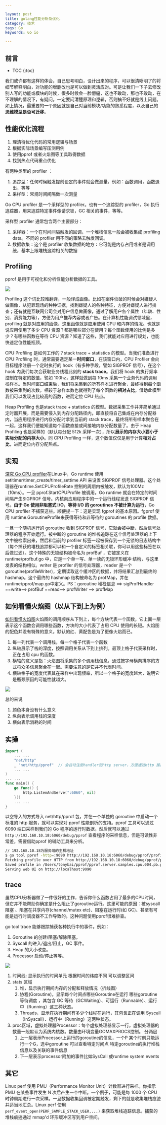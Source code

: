 ```yaml
---

layout: post
title: golang性能分析及优化
category: 技术
tags: Go
keywords: Go io

---
```


## 前言

* TOC
{:toc}

我们或许都有这样的体会，自己思考明白，设计出来的程序，可以很清晰明了的将细节解释明白，对功能的增删改也是可以做到灵活应对。可是让我们一下子去修改别人写的功能或模块的时候，很多时候会一脸懵逼，这也不敢动，那也不敢动，在不理解的情况下，有疑问，一定要问清楚原理和逻辑，否则搞不好就是线上问题。如上情况，最重要的一个原因就是自己对当前模块/功能的熟悉程度，以及自己的**思维模型是否可迁移**。


## 性能优化流程

1. 理清待优化代码的常用逻辑与场景
2. 根据实际场景编写压测用例
3. 使用pprof 或者火焰图等工具取得数据
4. 找到热点代码重点优化

有两种类型的 profiler ：
1. 追踪型：任何时候触发提前设定的事件就会做测量，例如：函数调用，函数退出，等等
2. 采样型：常规时间间隔做一次测量

Go CPU profiler 是一个采样型的 profiler。也有一个追踪型的 profiler，Go 执行追踪器，用来追踪特定事件像请求锁，GC 相关的事件，等等。

采样型 profiler 通常包含两个主要部分：

1. 采样器：一个在时间间隔触发的回调，一个堆栈信息一般会被收集成 profiling data。不同的 profiler 用不同的策略去触发回调。
2. 数据收集：这个是 profiler 收集数据的地方：它可能是内存占用或者是调用统，基本上跟堆栈追踪相关的数据

## Profiling

pprof 是用于可视化和分析性能分析数据的工具。

![](/public/upload/go/pprof.png)

Profiling 这个词比较难翻译，一般译成画像。比如在案件侦破的时候会对嫌疑人做画像，从犯罪现场的种种证据，找到嫌疑人的各种特征，方便对嫌疑人进行排查；还有就是互联网公司会对用户信息做画像，通过了解用户各个属性（年龄、性别、消费能力等），方便为用户推荐内容或者广告。在计算机性能调试领域里，profiling 就是对应用的画像，这里画像就是应用使用 CPU 和内存的情况。也就是说应用使用了多少 CPU 资源？都是哪些部分在使用？每个函数使用的比例是多少？有哪些函数在等待 CPU 资源？知道了这些，我们就能对应用进行规划，也能快速定位性能瓶颈。

CPU Profiling 是如何工作的？stack trace + statistics 的模型。当我们准备进行 CPU Profiling 时，通常需要选定某一**时间窗口**，在该窗口内，CPU Profiler 会向目标程序注册一个定时执行的 hook（有多种手段，譬如 SIGPROF 信号），在这个 hook 内我们每次会获取业务线程此刻的 **stack trace**。我们将 hook 的执行频率控制在特定的数值，譬如 100hz，这样就做到每 10ms 采集一个业务代码的调用栈样本。当时间窗口结束后，我们将采集到的所有样本进行聚合，最终得到每个函数被采集到的次数，相较于总样本数也就得到了每个函数的**相对占比**。借助此模型我们可以发现占比较高的函数，进而定位 CPU 热点。

Heap Profiling 也是stack trace + statistics 的模型。数据采集工作并非简单通过定时器开展，而是需要侵入到内存分配路径内，即直接将自己集成在内存分配器内，当应用程序进行内存分配时拿到当前的 stack trace，最终将所有样本聚合在一起，这样我们便能知道每个函数直接或间接地内存分配数量了。由于 Heap Profiling 也是采样的（默认每分配 512k 采样一次），所以**展示的内存大小要小于实际分配的内存大小**。同 CPU Profiling 一样，这个数值仅仅是用于计算**相对占比**，进而定位内存分配热点。

## 实现

[深究 Go CPU profiler](https://mp.weixin.qq.com/s/DRQWcU2dN-FycoyFZfnklA)在Linux中，Go runtime 使用setitimer/timer_create/timer_settime API 来设置 SIGPROF 信号处理器。这个处理器在runtime.SetCPUProfileRate 控制的周期内被触发，默认为100Mz（10ms）。一旦 pprof.StartCPUProfile 被调用，Go runtime 就会在特定的时间间隔产生SIGPROF 信号。内核向应用程序中的一个运行线程发送 SIGPROF 信号。**由于 Go 使用非阻塞式 I/O，等待 I/O 的 goroutines 不被计算为运行**，Go CPU profiler 不捕获这些。顺便提一下：这是实现 fgprof 的基本原因。fgprof 使用 runtime.GoroutineProfile来获得等待和非等待的 goroutines 的 profile 数据。

一旦一个随机运行的 goroutine 收到 SIGPROF 信号，它就会被中断，然后信号处理器的程序开始运行。被中断的 goroutine 的堆栈追踪在这个信号处理器的上下文中被检索出来，然后和当前的 profiler 标签一起被保存到一个无锁的日志结构中（每个捕获的堆栈追踪都可以和一个自定义的标签相关联，你可以用这些标签在以后做过滤）。这个特殊的无锁结构被命名为 profBuf ，它被定义在 runtime/profbuf.go 中，它是一个单一写、单一读的无锁环形缓冲 结构，与这里发表的结构相似。writer 是 profiler 的信号处理器，reader 是一个 goroutine(profileWriter)，定期读取这个缓冲区的数据，并将结果汇总到最终的 hashmap。这个最终的 hashmap 结构被命名为 profMap，并在 runtime/pprof/map.go中定义。PS：goroutine 堆栈信息 ==> sigProfHandler ==write==> profBuf ==read==> profWriter ==> profMap

## 如何看懂火焰图（以从下到上为例）

[如何看懂火焰图](https://cloud.tencent.com/developer/article/1873597)火焰图的调用顺序从下到上，每个方块代表一个函数，它上面一层表示这个函数会调用哪些函数，方块的大小代表了占用 CPU 使用的长短。火焰图的配色并没有特殊的意义，默认的红、黄配色是为了更像火焰而已。
1. 每一列代表一个调用栈，每一个格子代表一个函数
2. 纵轴展示了栈的深度，按照调用关系从下到上排列。最顶上格子代表采样时，正在占用 cpu 的函数。
3. 横轴的意义是指：火焰图将采集的多个调用栈信息，通过按字母横向排序的方式将众多信息聚合在一起。需要注意的是它并不代表时间。
4. 横轴格子的宽度代表其在采样中出现频率，所以一个格子的宽度越大，说明它是瓶颈原因的可能性就越大。

![](/public/upload/go/flame_graph.jpg)

总的来说

1. 颜色本身没有什么意义
2. 纵向表示调用栈的深度
3. 横向表示消耗的时间

## 实操

```go
import (
    ... ...
    "net/http"
    _ "net/http/pprof"  // 会自动注册handler到http server，方便通过http 接口获取程序运行采样报告
    ... ...
)
... ...
func main() {
    go func() {
        http.ListenAndServe(":6060", nil)
    }()
    ... ...
}

```
以空导入的方式导入 net/http/pprof 包，并在一个单独的 goroutine 中启动一个标准的 http 服务，就可以实现对 pprof 性能剖析的支持。pprof 工具可以通过 6060 端口采样到我们的 Go 程序的运行时数据。然后就可以通过 `http://192.168.10.18:6060/debug/pprof` 查看程序的采样信息，但是可读性非常差，需要借助pprof 的辅助工具来分析。


```sh
// 192.168.10.18为服务端的主机地址
$ go tool pprof -http=:9090 http://192.168.10.18:6060/debug/pprof/profile?seconds=30
Fetching profile over HTTP from http://192.168.10.18:6060/debug/pprof/profile
Saved profile in /Users/tonybai/pprof/pprof.server.samples.cpu.004.pb.gz
Serving web UI on http://localhost:9090
```

## trace

虽然CPU分析器做了一件很好的工作，告诉你什么函数占用了最多的CPU时间，但它并不能帮助你确定是什么阻止了goroutine运行。这里可能的原因：被syscall阻塞 、阻塞在共享内存(channel/mutex etc)、阻塞在运行时(如 GC)、甚至有可能是运行时调度器不工作导致的。这种问题使用pprof很难排查。

go tool trace 能够跟踪捕获各种执行中的事件，例如：
1. Goroutine 的创建/阻塞/解除阻塞。
2. Syscall 的进入/退出/阻止，GC 事件。
3. Heap 的大小改变。
4. Processor 启动/停止等等。

![](/public/upload/go/trace_view.jpg)

1. 时间线: 显示执行的时间单元 根据时间的纬度不同 可以调整区间
2. stats 区域
    1. 堆，显示执行期间内存的分配和释放情况（折线图）
    2. 协程(Goroutine)，显示每个时间点哪些Goroutine在运行 哪些goroutine等待调度 ，其包含 GC 等待（GCWaiting）、可运行（Runnable）、运行中（Running）这三种状态。
    3. Threads，显示在执行期间有多少个线程在运行，其包含正在调用 Syscall（InSyscall）、运行中（Running）这两种状态。
3. proc区域，虚拟处理器Processor：每个虚拟处理器显示一行，虚拟处理器的数量一般默认为系统内核数。数量由环境变量GOMAXPROCS控制。 分两层
    1. 上一层表示Processor上运行的goroutine的信息，一个P 某个时刻只能运行一个G，选中goroutine 可以查看特定时间点 特定goroutine的执行堆栈信息以及关联的事件信息
    2. 下一层表示processor附加的事件比如SysCall 或runtime system events

## 其它

Linux perf 使用 PMU（Performance Monitor Unit）计数器进行采样。你指示 PMU 在某些事件发生 N 次后产生一个中断。一个例子，可能是每 1000 个 CPU 时钟周期进行一次采样。一旦数据收集回调被定期触发，剩下的就是收集堆栈痕迹并适当地汇总。Linux perf 使用 `perf_event_open(PERF_SAMPLE_STACK_USER,...)` 来获取堆栈追踪信息。捕获的堆栈痕迹通过 mmap'd 环形缓冲区写到用户空间。